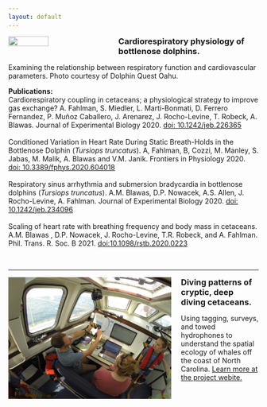 ```yaml
---
layout: default
---
```




<div>
            <img style="margin-right:20px; margin-bottom:10px;" width="40%" height="40%" src="./assets/img/DQO2018.JPG" align="left">
            <h3 style="Margin:0; font:20px/1.25; text-align:left;">
                Cardiorespiratory physiology of bottlenose dolphins.</h3>
            <p>Examining the relationship between respiratory function and cardiovascular parameters. Photo courtesy of Dolphin Quest Oahu.</p>
            <p style="font:18px/1.25;"><b>Publications:</b><br>
                  Cardiorespiratory coupling in cetaceans; a physiological strategy to improve gas exchange? A. Fahlman, S. Miedler, L. Marti-Bonmati, D. Ferrero Fernandez, P.                     Muñoz Caballero, J. Arenarez, J. Rocho-Levine, T. Robeck, A. Blawas. Journal of Experimental Biology 2020. <a                          href="https://jeb.biologists.org/content/early/2020/07/16/jeb.226365">doi: 10.1242/jeb.226365</a><br><br>              
                  Conditioned Variation in Heart Rate During Static Breath-Holds in the Bottlenose Dolphin (<em>Tursiops truncatus</em>). A, Fahlman, B, Cozzi, M. Manley, S. Jabas, M. Malik, A. Blawas and V.M. Janik. Frontiers in Physiology 2020. <a href="https://www.frontiersin.org/articles/10.3389/fphys.2020.604018/full">doi: 10.3389/fphys.2020.604018</a><br><br>                    
                  Respiratory sinus arrhythmia and submersion bradycardia in bottlenose dolphins (<em>Tursiops truncatus</em>). A.M. Blawas, D.P. Nowacek, A.S. Allen, J. Rocho-Levine, A. Fahlman. Journal of Experimental Biology 2020. <a href="https://jeb.biologists.org/content/224/1/jeb234096">doi: 10.1242/jeb.234096</a><br><br>
Scaling of heart rate with breathing frequency and body mass in cetaceans. A.M. Blawas , D.P. Nowacek, J. Rocho-Levine, T.R. Robeck, and A. Fahlman. Phil. Trans. R. Soc. B 2021. <a href="https://royalsocietypublishing.org/doi/10.1098/rstb.2020.0223">doi:10.1098/rstb.2020.0223</a></p>
</div>
<BR clear="left">
            
***

<div>
            <img style="margin-right:20px; margin-bottom:10px;" width="65%" height="65%" src="./assets/img/MCR2019.JPG" align="left">
            <h3 style="Margin:0; font:20px/1.25 text-align:left;">
               Diving patterns of cryptic, deep diving cetaceans.</h3> <p>Using tagging, surveys, and towed hydrophones to understand the spatial ecology of whales off the coast of North Carolina. <a href="https://sites.duke.edu/oceansmart/">Learn more at the project webite.</a>
            </p>
</div>







